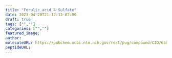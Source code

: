 ```yaml
---
title: "Ferulic_acid_4 Sulfate"
date: 2023-04-20T21:12:13-07:00
draft: true
tags: ["",""]
categories: ["",""]
featured_image: 
author: 
moleculeURL: https://pubchem.ncbi.nlm.nih.gov/rest/pug/compound/CID/6305574/record/SDF/?record_type=3d&response_type=display
peptideURL:
---
```

